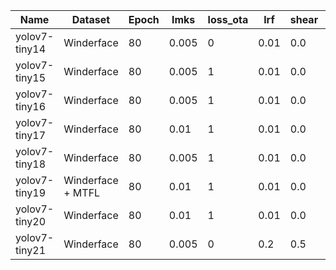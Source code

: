 | Name          | Dataset           | Epoch | lmks  | loss_ota | lrf  | shear | mixup | mosaic | batchsize | Easy   | Medium | Hard   |
| ------------- | ----------------- | ----- | ----- | -------- | ---- | ----- | ----- | ------ | --------- | ------ | ------ | ------ |
| yolov7-tiny14 | Winderface        | 80    | 0.005 | 0        | 0.01 | 0.0   | 0     | 0.5    | 32        | 0.9336 | 0.9146 | 0.7996 |
| yolov7-tiny15 | Winderface        | 80    | 0.005 | 1        | 0.01 | 0.0   | 0     | 0.5    | 32        | 0.9320 | 0.9098 | 0.8016 |
| yolov7-tiny16 | Winderface        | 80    | 0.005 | 1        | 0.01 | 0.0   | 0.05  | 1.0    | 32        | 0.9364 | 0.9151 | 0.8055 |
| yolov7-tiny17 | Winderface        | 80    | 0.01  | 1        | 0.01 | 0.0   | 0.05  | 1.0    | 32        | 0.9362 | 0.9151 | 0.8065 |
| yolov7-tiny18 | Winderface        | 80    | 0.005 | 1        | 0.01 | 0.0   | 0.05  | 1.0    | 16        | 0.9384 | 0.9172 | 0.8073 |
| yolov7-tiny19 | Winderface + MTFL | 80    | 0.01  | 1        | 0.01 | 0.0   | 0.05  | 1.0    | 16        | 0.1371 | 0.0742 | 0.0309 |
| yolov7-tiny20 | Winderface        | 80    | 0.01  | 1        | 0.01 | 0.0   | 0.05  | 1.0    | 16        | Text   | Text   | Text   |
| yolov7-tiny21 | Winderface        | 80    | 0.005 | 0        | 0.2  | 0.5   | 0     | 0.5    | 15        | Text   | Text   | Text   |
